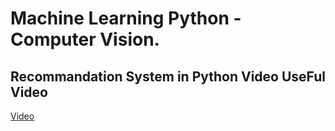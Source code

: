 # Machine Learning Python - Computer Vision.

<h2>Recommandation System in Python Video UseFul Video </h2>
<a href="https://youtu.be/1xtrIEwY_zY">Video</a>
